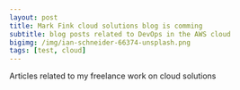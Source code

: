 ```yaml
---
layout: post
title: Mark Fink cloud solutions blog is comming
subtitle: blog posts related to DevOps in the AWS cloud
bigimg: /img/ian-schneider-66374-unsplash.png
tags: [test, cloud]
---
```

Articles related to my freelance work on cloud solutions
